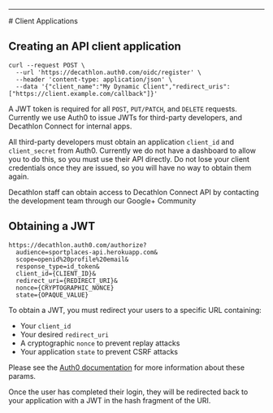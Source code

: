 <hr class="hr-section-sep">
# Client Applications

## Creating an API client application

```shell
curl --request POST \
  --url 'https://decathlon.auth0.com/oidc/register' \
  --header 'content-type: application/json' \
  --data '{"client_name":"My Dynamic Client","redirect_uris": ["https://client.example.com/callback"]}'
```

A JWT token is required for all `POST`, `PUT/PATCH`, and `DELETE` requests. 
Currently we use Auth0 to issue JWTs for third-party developers, and Decathlon Connect for internal apps.

All third-party developers must obtain an application `client_id` and `client_secret` from Auth0. Currently we do not
have a dashboard to allow you to do this, so you must use their API directly. Do not lose your client credentials once
they are issued, so you will have no way to obtain them again.

<aside class="notice">
  Decathlon staff can obtain access to Decathlon Connect API by contacting the development team through our Google+ Community
</aside>

## Obtaining a JWT

```
https://decathlon.auth0.com/authorize?
  audience=sportplaces-api.herokuapp.com&
  scope=openid%20profile%20email&
  response_type=id_token&
  client_id={CLIENT_ID}&
  redirect_uri={REDIRECT_URI}&
  nonce={CRYPTOGRAPHIC_NONCE}
  state={OPAQUE_VALUE}
```

To obtain a JWT, you must redirect your users to a specific URL containing:

* Your `client_id`
* Your desired `redirect_uri`
* A cryptographic `nonce` to prevent replay attacks
* Your application `state` to prevent CSRF attacks

Please see the
<a href="https://auth0.com/docs/api-auth/dynamic-client-registration#configure-your-client">Auth0 documentation</a>
for more information about these params.

Once the user has completed their login, they will be redirected back to your application with a JWT in the hash
fragment of the URI.
